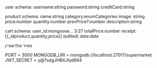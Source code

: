 user schema:
username:string
password:string
creditCard:string

 

product schema:
name:string
category:enumCategories
image: string
price:number
quantity:number
prevPrice?:number
description:string




cart schema:
user_id:mongoose...
3:27
totalPrice:number
receipt:[{_idproduct,quantity,price}] (edited) 
date:date
 


מאיר גולדשטיין

PORT = 3000
MONGODB_URI = mongodb://localhost:27017/supermarket
JWT_SECRET = y@?sdgJHBXJhjd684